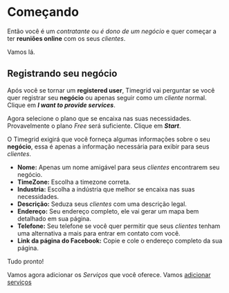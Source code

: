 # Começando

Então você é um *contratante* ou *é dono de um negócio* e quer começar a ter **reuniões online** com os seus *clientes*.

Vamos lá.

## Registrando seu negócio

Após você se tornar um **registered user**, Timegrid vai perguntar se você quer registrar seu **negócio** ou
apenas seguir como um *cliente* normal. Clique em ***I want to provide services***.

Agora selecione o plano que se encaixa nas suas necessidades. Provavelmente o plano *Free* será suficiente. Clique em ***Start***.

O Timegrid exigirá que você forneça algumas informações sobre o seu **negócio**, essa é apenas a informação necessária para exibir para
seus *clientes*.

  * **Nome:** Apenas um nome amigável para seus *clientes* encontrarem seu negócio.
  * **TimeZone:** Escolha a timezone correta.
  * **Industria:** Escolha a indústria que melhor se encaixa nas suas necessidades.
  * **Descrição:** Seduza seus *clientes* com uma descrição legal.
  * **Endereço:** Seu endereço completo, ele vai gerar um mapa bem detalhado em sua página.
  * **Telefone:** Seu telefone se você quer permitir que seus *clientes* tenham uma alternativa a mais para entrar em contato com você.
  * **Link da página do Facebook:** Copie e cole o endereço completo da sua página.

Tudo pronto!

Vamos agora adicionar os *Serviços* que você oferece. Vamos [adicionar serviços](adding-services)
